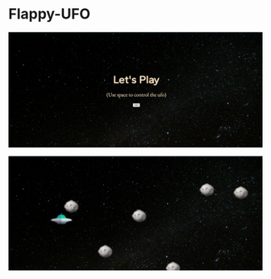 # Flappy-UFO

![game starting screen](./resources/start-screen.png)

![game playing screen](./resources/game-screen.png)
